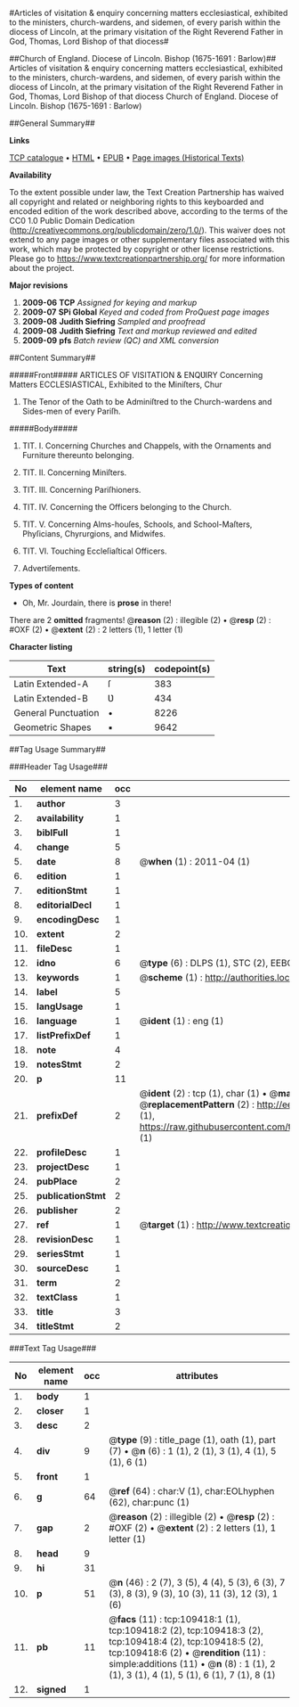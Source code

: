 #Articles of visitation & enquiry concerning matters              ecclesiastical, exhibited to the ministers, church-wardens, and sidemen, of every parish within the diocess of Lincoln, at the primary visitation of the Right Reverend Father in God, Thomas, Lord Bishop of that diocess#

##Church of England. Diocese of Lincoln. Bishop (1675-1691 : Barlow)##
Articles of visitation & enquiry concerning matters              ecclesiastical, exhibited to the ministers, church-wardens, and sidemen, of every parish within the diocess of Lincoln, at the primary visitation of the Right Reverend Father in God, Thomas, Lord Bishop of that diocess
Church of England. Diocese of Lincoln. Bishop (1675-1691 : Barlow)

##General Summary##

**Links**

[TCP catalogue](http://www.ota.ox.ac.uk/tcp/)  • 
[HTML](http://tei.it.ox.ac.uk/tcp/Texts-HTML/free/A32/A32960.html)  • 
[EPUB](http://tei.it.ox.ac.uk/tcp/Texts-EPUB/free/A32/A32960.epub) • 
[Page images (Historical Texts)](https://historicaltexts.jisc.ac.uk/eebo-19737387e)

**Availability**

To the extent possible under law, the Text Creation Partnership has waived all copyright and related or neighboring rights to this keyboarded and encoded edition of the work described above, according to the terms of the CC0 1.0 Public Domain Dedication (http://creativecommons.org/publicdomain/zero/1.0/). This waiver does not extend to any page images or other supplementary files associated with this work, which may be protected by copyright or other license restrictions. Please go to https://www.textcreationpartnership.org/ for more information about the project.

**Major revisions**

1. __2009-06__ __TCP__ *Assigned for keying and markup*
1. __2009-07__ __SPi Global__ *Keyed and coded from ProQuest page images*
1. __2009-08__ __Judith Siefring__ *Sampled and proofread*
1. __2009-08__ __Judith Siefring__ *Text and markup reviewed and edited*
1. __2009-09__ __pfs__ *Batch review (QC) and XML conversion*

##Content Summary##

#####Front#####
ARTICLES OF VISITATION & ENQƲIRY Concerning Matters ECCLESIASTICAL, Exhibited to the Miniſters, Chur
1. The Tenor of the Oath to be Adminiſtred to the Church-wardens and Sides-men of every Pariſh.

#####Body#####

1. TIT. I. Concerning Churches and Chappels, with the Ornaments and Furniture thereunto belonging.

1. TIT. II. Concerning Miniſters.

1. TIT. III. Concerning Pariſhioners.

1. TIT. IV. Concerning the Officers belonging to the Church.

1. TIT. V. Concerning Alms-houſes, Schools, and School-Maſters, Phyſicians, Chyrurgions, and Midwifes.

1. TIT. VI. Touching Eccleſiaſtical Officers.

1. Advertiſements.

**Types of content**

  * Oh, Mr. Jourdain, there is **prose** in there!

There are 2 **omitted** fragments! 
 @__reason__ (2) : illegible (2)  •  @__resp__ (2) : #OXF (2)  •  @__extent__ (2) : 2 letters (1), 1 letter (1)

**Character listing**


|Text|string(s)|codepoint(s)|
|---|---|---|
|Latin Extended-A|ſ|383|
|Latin Extended-B|Ʋ|434|
|General Punctuation|•|8226|
|Geometric Shapes|▪|9642|

##Tag Usage Summary##

###Header Tag Usage###

|No|element name|occ|attributes|
|---|---|---|---|
|1.|__author__|3||
|2.|__availability__|1||
|3.|__biblFull__|1||
|4.|__change__|5||
|5.|__date__|8| @__when__ (1) : 2011-04 (1)|
|6.|__edition__|1||
|7.|__editionStmt__|1||
|8.|__editorialDecl__|1||
|9.|__encodingDesc__|1||
|10.|__extent__|2||
|11.|__fileDesc__|1||
|12.|__idno__|6| @__type__ (6) : DLPS (1), STC (2), EEBO-CITATION (1), OCLC (1), VID (1)|
|13.|__keywords__|1| @__scheme__ (1) : http://authorities.loc.gov/ (1)|
|14.|__label__|5||
|15.|__langUsage__|1||
|16.|__language__|1| @__ident__ (1) : eng (1)|
|17.|__listPrefixDef__|1||
|18.|__note__|4||
|19.|__notesStmt__|2||
|20.|__p__|11||
|21.|__prefixDef__|2| @__ident__ (2) : tcp (1), char (1)  •  @__matchPattern__ (2) : ([0-9\-]+):([0-9IVX]+) (1), (.+) (1)  •  @__replacementPattern__ (2) : http://eebo.chadwyck.com/downloadtiff?vid=$1&page=$2 (1), https://raw.githubusercontent.com/textcreationpartnership/Texts/master/tcpchars.xml#$1 (1)|
|22.|__profileDesc__|1||
|23.|__projectDesc__|1||
|24.|__pubPlace__|2||
|25.|__publicationStmt__|2||
|26.|__publisher__|2||
|27.|__ref__|1| @__target__ (1) : http://www.textcreationpartnership.org/docs/. (1)|
|28.|__revisionDesc__|1||
|29.|__seriesStmt__|1||
|30.|__sourceDesc__|1||
|31.|__term__|2||
|32.|__textClass__|1||
|33.|__title__|3||
|34.|__titleStmt__|2||


###Text Tag Usage###

|No|element name|occ|attributes|
|---|---|---|---|
|1.|__body__|1||
|2.|__closer__|1||
|3.|__desc__|2||
|4.|__div__|9| @__type__ (9) : title_page (1), oath (1), part (7)  •  @__n__ (6) : 1 (1), 2 (1), 3 (1), 4 (1), 5 (1), 6 (1)|
|5.|__front__|1||
|6.|__g__|64| @__ref__ (64) : char:V (1), char:EOLhyphen (62), char:punc (1)|
|7.|__gap__|2| @__reason__ (2) : illegible (2)  •  @__resp__ (2) : #OXF (2)  •  @__extent__ (2) : 2 letters (1), 1 letter (1)|
|8.|__head__|9||
|9.|__hi__|31||
|10.|__p__|51| @__n__ (46) : 2 (7), 3 (5), 4 (4), 5 (3), 6 (3), 7 (3), 8 (3), 9 (3), 10 (3), 11 (3), 12 (3), 1 (6)|
|11.|__pb__|11| @__facs__ (11) : tcp:109418:1 (1), tcp:109418:2 (2), tcp:109418:3 (2), tcp:109418:4 (2), tcp:109418:5 (2), tcp:109418:6 (2)  •  @__rendition__ (11) : simple:additions (11)  •  @__n__ (8) : 1 (1), 2 (1), 3 (1), 4 (1), 5 (1), 6 (1), 7 (1), 8 (1)|
|12.|__signed__|1||
